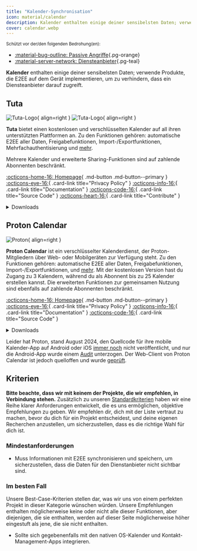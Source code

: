 ```yaml
---
title: "Kalender-Synchronisation"
icon: material/calendar
description: Kalender enthalten einige deiner sensibelsten Daten; verwende Produkte, die Verschlüsselung auf dem Gerät implementieren.
cover: calendar.webp
---
```


<small>Schützt vor der/den folgenden Bedrohung(en):</small>

- [:material-bug-outline: Passive Angriffe](basics/common-threats.md#security-and-privacy ""){.pg-orange}
- [:material-server-network: Diensteanbieter](basics/common-threats.md#privacy-from-service-providers ""){.pg-teal}

**Kalender** enthalten einige deiner sensibelsten Daten; verwende Produkte, die E2EE auf dem Gerät implementieren, um zu verhindern, dass ein Diensteanbieter darauf zugreift.

## Tuta

<div class="admonition recommendation" markdown>

![Tuta-Logo](assets/img/email/tuta.svg#only-light){ align=right }
![Tuta-Logo](assets/img/email/tuta-dark.svg#only-dark){ align=right }

**Tuta** bietet einen kostenlosen und verschlüsselten Kalender auf all ihren unterstützten Plattformen an. Zu den Funktionen gehören: automatische E2EE aller Daten, Freigabefunktionen, Import-/Exportfunktionen, Mehrfachauthentisierung und [mehr](https://tuta.com/calendar-app-comparison).

Mehrere Kalender und erweiterte Sharing-Funktionen sind auf zahlende Abonnenten beschränkt.

[:octicons-home-16: Homepage](https://tuta.com/calendar){ .md-button .md-button--primary }
[:octicons-eye-16:](https://tuta.com/privacy){ .card-link title="Privacy Policy" }
[:octicons-info-16:](https://tuta.com/support){ .card-link title="Documentation" }
[:octicons-code-16:](https://github.com/tutao/tutanota){ .card-link title="Source Code" }
[:octicons-heart-16:](https://tuta.com/community){ .card-link title="Contribute" }

<details class="downloads" markdown>
<summary>Downloads</summary>

- [:simple-googleplay: Google Play](https://play.google.com/store/apps/details?id=de.tutao.tutanota)
- [:simple-appstore: App Store](https://apps.apple.com/app/id922429609)
- [:fontawesome-brands-windows: Windows](https://tuta.com/blog/desktop-clients)
- [:simple-apple: macOS](https://tuta.com/blog/desktop-clients)
- [:simple-linux: Linux](https://tuta.com/blog/desktop-clients)
- [:simple-flathub: Flathub](https://flathub.org/apps/com.tutanota.Tutanota)
- [:octicons-browser-16: Web](https://app.tuta.com)

</details>

</div>

## Proton Calendar

<div class="admonition recommendation" markdown>

![Proton](assets/img/calendar/proton-calendar.svg){ align=right }

**Proton Calendar** ist ein verschlüsselter Kalenderdienst, der Proton-Mitgliedern über Web- oder Mobilgeräten zur Verfügung steht. Zu den Funktionen gehören: automatische E2EE aller Daten, Freigabefunktionen, Import-/Exportfunktionen, und [mehr](https://proton.me/support/proton-calendar-guide). Mit der kostenlosen Version hast du Zugang zu 3 Kalendern, während du als Abonnent bis zu 25 Kalender erstellen kannst. Die erweiterten Funktionen zur gemeinsamen Nutzung sind ebenfalls auf zahlende Abonnenten beschränkt.

[:octicons-home-16: Homepage](https://proton.me/calendar){ .md-button .md-button--primary }
[:octicons-eye-16:](https://proton.me/calendar/privacy-policy){ .card-link title="Privacy Policy" }
[:octicons-info-16:](https://proton.me/support/calendar){ .card-link title="Documentation" }
[:octicons-code-16:](https://github.com/ProtonMail/WebClients){ .card-link title="Source Code" }

<details class="downloads" markdown>
<summary>Downloads</summary>

- [:simple-googleplay: Google Play](https://play.google.com/store/apps/details?id=me.proton.android.calendar)
- [:simple-appstore: App Store](https://apps.apple.com/app/id1514709943)
- [:octicons-browser-16: Web](https://calendar.proton.me)

</details>

</div>

Leider hat Proton, stand August 2024, den Quellcode für ihre mobile Kalender-App auf Android oder iOS [immer noch](https://discuss.privacyguides.net/t/proton-calendar-is-not-open-source-mobile/14656/8) nicht veröffentlicht, und nur die Android-App wurde einem [Audit](https://proton.me/blog/security-audit-all-proton-apps) unterzogen. Der Web-Client von Proton Calendar ist jedoch quelloffen und wurde [geprüft](https://proton.me/community/open-source).

## Kriterien

**Bitte beachte, dass wir mit keinem der Projekte, die wir empfehlen, in Verbindung stehen.** Zusätzlich zu unseren [Standardkriterien](about/criteria.md) haben wir eine Reihe klarer Anforderungen entwickelt, die es uns ermöglichen, objektive Empfehlungen zu geben. Wir empfehlen dir, dich mit der Liste vertraut zu machen, bevor du dich für ein Projekt entscheidest, und deine eigenen Recherchen anzustellen, um sicherzustellen, dass es die richtige Wahl für dich ist.

### Mindestanforderungen

- Muss Informationen mit E2EE synchronisieren und speichern, um sicherzustellen, dass die Daten für den Dienstanbieter nicht sichtbar sind.

### Im besten Fall

Unsere Best-Case-Kriterien stellen dar, was wir uns von einem perfekten Projekt in dieser Kategorie wünschen würden. Unsere Empfehlungen enthalten möglicherweise keine oder nicht alle dieser Funktionen, aber diejenigen, die sie enthalten, werden auf dieser Seite möglicherweise höher eingestuft als jene, die sie nicht enthalten.

- Sollte sich gegebenenfalls mit den nativen OS-Kalender und Kontakt-Management-Apps integrieren.
